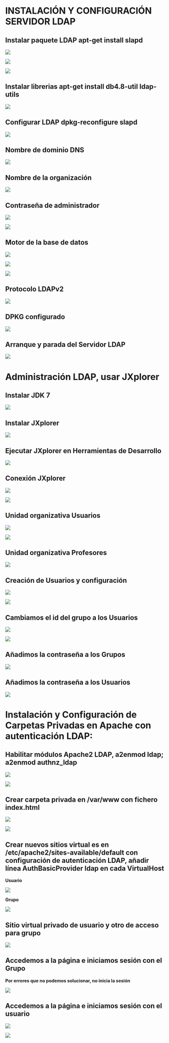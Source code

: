 # INSTALACIÓN Y CONFIGURACIÓN SERVIDOR LDAP

## Instalar paquete LDAP apt-get install slapd

![](imagen/1.PNG)

![](imagen/2.PNG)

![](imagen/3.PNG)

## Instalar librerias apt-get install db4.8-util ldap-utils

![](imagen/4.PNG)

## Configurar LDAP dpkg-reconfigure slapd

![](imagen/6.PNG)

## Nombre de dominio DNS

![](imagen/7.PNG)

## Nombre de la organización

![](imagen/8.PNG)

## Contraseña de administrador

![](imagen/9.PNG)

![](imagen/10.PNG)

## Motor de la base de datos

![](imagen/11.PNG)

![](imagen/12.PNG)

![](imagen/13.PNG)

## Protocolo LDAPv2

![](imagen/14.PNG)

## DPKG configurado

![](imagen/15.PNG)

## Arranque y parada del Servidor LDAP

![](imagen/16.PNG)

# Administración LDAP, usar JXplorer

## Instalar JDK 7

![](imagen/18.PNG)

## Instalar JXplorer

![](imagen/17.PNG)

## Ejecutar JXplorer en Herramientas de Desarrollo

![](imagen/19.PNG)

## Conexión JXplorer

![](imagen/20.PNG)

![](imagen/21.PNG)

## Unidad organizativa Usuarios

![](imagen/22.PNG)

![](imagen/23.PNG)

## Unidad organizativa Profesores

![](imagen/24.PNG)

## Creación de Usuarios y configuración

![](imagen/25.PNG)

![](imagen/26.PNG)

## Cambiamos el id del grupo a los Usuarios

![](ldap2/1.PNG)

![](ldap2/2.PNG)

## Añadimos la contraseña a los Grupos

![](imagen/24.0.PNG)

## Añadimos la contraseña a los Usuarios

![](ldap2/0.PNG)

# Instalación y Configuración de Carpetas Privadas en Apache con autenticación LDAP:

## Habilitar módulos Apache2 LDAP, a2enmod ldap; a2enmod authnz_ldap

![](ldap2/3.PNG)

![](ldap2/4.PNG)

## Crear carpeta privada en /var/www con fichero index.html

![](ldap2/5.PNG)

![](ldap2/6.PNG)

## Crear nuevos sitios virtual es en /etc/apache2/sites-available/default con configuración de autenticación LDAP, añadir línea   AuthBasicProvider ldap en cada VirtualHost

**Usuario**

![](ldap2/7.PNG)

**Grupo**

![](ldap2/8.PNG)

## Sitio virtual privado de usuario y otro de acceso para grupo


![](ldap2/10.PNG)

## Accedemos a la página e iniciamos sesión con el Grupo
**Por errores que no podemos solucionar, no inicia la sesión**

![](ldap2/11.PNG)

## Accedemos a la página e iniciamos sesión con el usuario

![](ldap2/13.PNG)

![](ldap2/12.PNG)
